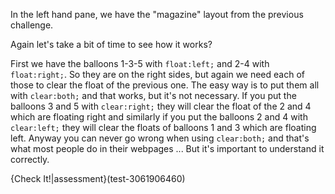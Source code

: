 In the left hand pane, we have the "magazine" layout from the previous challenge.

Again let's take a bit of time to see how it works?

First we have the balloons 1-3-5 with `float:left;` and 2-4 with `float:right;`. So they are on the right sides, but again we need each of those to clear the float of the previous one. The easy way is to put them all with `clear:both;` and that works, but it's not necessary. If you put the balloons 3 and 5 with `clear:right;` they will clear the float of the 2 and 4 which are floating right and similarly if you put the balloons 2 and 4 with `clear:left;` they will clear the floats of balloons 1 and 3 which are floating left. Anyway you can never go wrong when using `clear:both;` and that's what most people do in their webpages ... But it's important to understand it correctly.

{Check It!|assessment}(test-3061906460)
